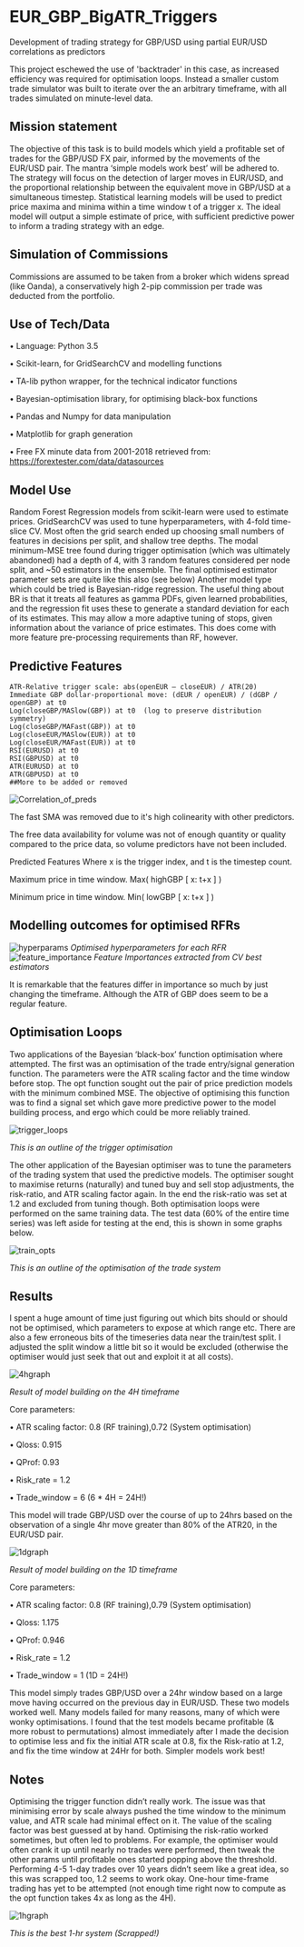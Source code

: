 # EUR_GBP_BigATR_Triggers
Development of trading strategy for GBP/USD using partial EUR/USD correlations as predictors

This project eschewed the use of 'backtrader' in this case, as increased efficiency was required for optimisation loops. Instead a smaller custom trade simulator was built to iterate over the an arbitrary timeframe, with all trades simulated on minute-level data.
 
## Mission statement 
The objective of this task is to build models which yield a profitable set of trades for the GBP/USD FX pair, informed by the movements of the EUR/USD pair. The mantra ‘simple models work best’ will be adhered to. The strategy will focus on the detection of larger moves in EUR/USD, and the proportional relationship between the equivalent move in GBP/USD at a simultaneous timestep. Statistical learning models will be used to predict price maxima and minima within a time window t of a trigger x. The ideal model will output a simple estimate of price, with sufficient predictive power to inform a trading strategy with an edge. 

## Simulation of Commissions
Commissions are assumed to be taken from a broker which widens spread (like Oanda), a conservatively high 2-pip commission per trade was deducted from the portfolio.

## Use of Tech/Data 
• Language: Python 3.5 

• Scikit-learn, for GridSearchCV and modelling functions 

• TA-lib python wrapper, for the technical indicator functions 

• Bayesian-optimisation library, for optimising black-box functions 

• Pandas and Numpy for data manipulation 

• Matplotlib for graph generation 

• Free FX minute data from 2001-2018 retrieved from: https://forextester.com/data/datasources 

## Model Use 

Random Forest Regression models from scikit-learn were used to estimate prices. GridSearchCV was used to tune hyperparameters, with 4-fold time-slice CV. Most often the grid search ended up choosing small numbers of features in decisions per split, and shallow tree depths. The modal minimum-MSE tree found during trigger optimisation (which was ultimately abandoned) had a depth of 4, with 3 random features considered per node split, and ~50 estimators in the ensemble. The final optimised estimator parameter sets are quite like this also (see below) 
Another model type which could be tried is Bayesian-ridge regression. The useful thing about BR is that it treats all features as gamma PDFs, given learned probabilities, and the regression fit uses these to generate a standard deviation for each of its estimates. This may allow a more adaptive tuning of stops, given information about the variance of price estimates. This does come with more feature pre-processing requirements than RF, however. 


## Predictive Features 
```
ATR-Relative trigger scale: abs(openEUR – closeEUR) / ATR(20) 
Immediate GBP dollar-proportional move: (dEUR / openEUR) / (dGBP / openGBP) at t0 
Log(closeGBP/MASlow(GBP)) at t0  (log to preserve distribution symmetry) 
Log(closeGBP/MAFast(GBP)) at t0 
Log(closeEUR/MASlow(EUR)) at t0 
Log(closeEUR/MAFast(EUR)) at t0 
RSI(EURUSD) at t0 
RSI(GBPUSD) at t0 
ATR(EURUSD) at t0 
ATR(GBPUSD) at t0 
##More to be added or removed 
```
![Correlation_of_preds](https://github.com/OliverCardiff/EUR_GBP_BigATR_Triggers/blob/master/multi_corr.png)

The fast SMA was removed due to it's high colinearity with other predictors. 

The free data availability for volume was not of enough quantity or quality compared to the price data, so volume predictors have not been included. 

Predicted Features Where x is the trigger index, and t is the timestep count. 

Maximum price in time window. Max( highGBP [ x: t+x ] ) 

Minimum price in time window. Min( lowGBP [ x: t+x ] ) 

 
## Modelling outcomes for optimised RFRs

![hyperparams](https://github.com/OliverCardiff/EUR_GBP_BigATR_Triggers/blob/master/mini_tab.png)
*Optimised hyperparameters for each RFR*
![feature_importance](https://github.com/OliverCardiff/EUR_GBP_BigATR_Triggers/blob/master/Model_features.png)
*Feature Importances extracted from CV best estimators*

It is remarkable that the features differ in importance so much by just changing the timeframe. Although the ATR of GBP does seem to be a regular feature. 

## Optimisation Loops 

Two applications of the Bayesian ‘black-box’ function optimisation where attempted.  The first was an optimisation of the trade entry/signal generation function. The parameters were the ATR scaling factor and the time window before stop. The opt function sought out the pair of price prediction models with the minimum combined MSE. The objective of optimising this function was to find a signal set which gave more predictive power to the model building process, and ergo which could be more reliably trained. 

![trigger_loops](https://github.com/OliverCardiff/EUR_GBP_BigATR_Triggers/blob/master/trigger_opt.png)

*This is an outline of the trigger optimisation*

The other application of the Bayesian optimiser was to tune the parameters of the trading system that used the predictive models. The optimiser sought to maximise returns (naturally) and tuned buy and sell stop adjustments, the risk-ratio, and ATR scaling factor again. In the end the risk-ratio was set at 1.2 and excluded from tuning though. 
Both optimisation loops were performed on the same training data. The test data (60% of the entire time series) was left aside for testing at the end, this is shown in some graphs below. 

 ![train_opts](https://github.com/OliverCardiff/EUR_GBP_BigATR_Triggers/blob/master/trade_opt.png)
 
*This is an outline of the optimisation of the trade system*

## Results
I spent a huge amount of time just figuring out which bits should or should not be optimised, which parameters to expose at which range etc. There are also a few erroneous bits of the timeseries data near the train/test split. I adjusted the split window a little bit so it would be excluded (otherwise the optimiser would just seek that out and exploit it at all costs).
 
![4hgraph](https://github.com/OliverCardiff/EUR_GBP_BigATR_Triggers/blob/master/4H_Train_Test.png)

*Result of model building on the 4H timeframe*

Core parameters:

• ATR scaling factor: 0.8 (RF training),0.72 (System optimisation)  

• Qloss: 0.915 

• QProf: 0.93 

• Risk_rate = 1.2 

• Trade_window = 6 (6 * 4H = 24H!) 

This model will trade GBP/USD over the course of up to 24hrs based on the observation of a single 4hr move greater than 80% of the ATR20, in the EUR/USD pair.  

![1dgraph](https://github.com/OliverCardiff/EUR_GBP_BigATR_Triggers/blob/master/1D_Train_Test.png)

*Result of model building on the 1D timeframe*

Core parameters:

• ATR scaling factor: 0.8 (RF training),0.79 (System optimisation)  

• Qloss: 1.175 

• QProf: 0.946 

• Risk_rate = 1.2 

• Trade_window = 1 (1D = 24H!) 

This model simply trades GBP/USD over a 24hr window based on a large move having occurred on the previous day in EUR/USD. 
These two models worked well. Many models failed for many reasons, many of which were wonky optimisations. I found that the test models became profitable (& more robust to permutations) almost immediately after I made the decision to optimise less and fix the initial ATR scale at 0.8, fix the Risk-ratio at 1.2, and fix the time window at 24Hr for both. Simpler models work best!  

## Notes 

Optimising the trigger function didn’t really work. The issue was that minimising error by scale always pushed the time window to the minimum value, and ATR scale had minimal effect on it. The value of the scaling factor was best guessed at by hand. 
Optimising the risk-ratio worked sometimes, but often led to problems. For example, the optimiser would often crank it up until nearly no trades were performed, then tweak the other params until profitable ones started popping above the threshold. Performing 4-5 1-day trades over 10 years didn’t seem like a great idea, so this was scrapped too, 1.2 seems to work okay. 
One-hour time-frame trading has yet to be attempted (not enough time right now to compute as the opt function takes 4x as long as the 4H).

![1hgraph](https://github.com/OliverCardiff/EUR_GBP_BigATR_Triggers/blob/master/1H_Train_Test.png)

*This is the best 1-hr system (Scrapped!)*


